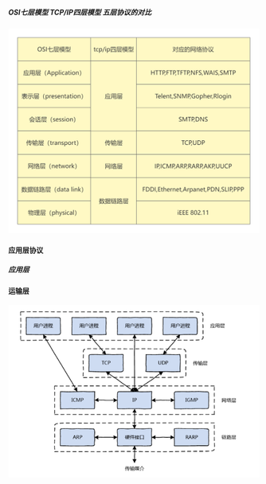 ##### 	OSI七层模型   TCP/IP四层模型    五层协议的对比

<img src="main.assets/osi七层模型和tcpip四层模型.png" alt="osi七层模型和tcpip四层模型" style="zoom: 50%;" />  

#### 应用层协议

##### 应用层

#### 运输层

















![image-20220817150855422](main.assets/image-20220817150855422.png) 

